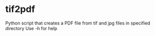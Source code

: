 # tif2pdf
Python script that creates a PDF file from tif and jpg files in specified directory
Use -h for help
